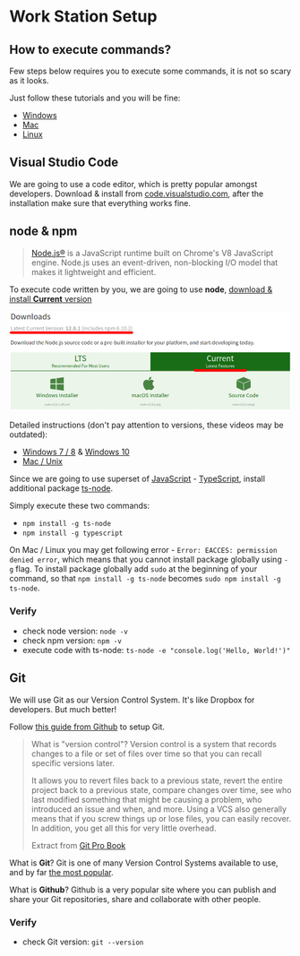 # Work Station Setup

## How to execute commands?

Few steps below requires you to execute some commands, it is not so scary as it looks. 

Just follow these tutorials and you will be fine: 

 - [Windows](https://www.youtube.com/watch?v=MBBWVgE0ewk)
 - [Mac](https://www.youtube.com/watch?v=5XgBd6rjuDQ)
 - [Linux](https://www.youtube.com/watch?v=2FiQSLdnBqA)

## Visual Studio Code

We are going to use a code editor, which is pretty popular amongst developers. Download & install from [code.visualstudio.com](https://code.visualstudio.com), after the installation make sure that everything works fine.

## node & npm

> [Node.js®](https://nodejs.org) is a JavaScript runtime built on Chrome's V8 JavaScript engine. Node.js uses an event-driven, non-blocking I/O model that makes it lightweight and efficient.

To execute code written by you, we are going to use **node**, [download & install **Current** version](https://nodejs.org/en/download)

![install node](./assets/node-install.png)

Detailed instructions (don't pay attention to versions, these videos may be outdated):

 - [Windows 7 / 8](https://www.youtube.com/watch?v=YL0Yk5GBxUE) & [Windows 10](https://www.youtube.com/watch?v=gHuIKptS0Qg)
 - [Mac / Unix](https://www.youtube.com/watch?v=wREima9e6vk)

Since we are going to use superset of [JavaScript](https://developer.mozilla.org/en-US/docs/Web/JavaScript) - [TypeScript](https://www.typescriptlang.org/), install additional package [ts-node](https://www.npmjs.com/package/ts-node).

Simply execute these two commands:

 - `npm install -g ts-node`
 - `npm install -g typescript` 

On Mac / Linux you may get following error - `Error: EACCES: permission denied error`, which means that you cannot install package globally using `-g` flag. To install package globally add `sudo` at the beginning of your command, so that `npm install -g ts-node` becomes `sudo npm install -g ts-node`.

### Verify

 - check node version: `node -v`
 - check npm version: `npm -v`
 - execute code with ts-node: `ts-node -e "console.log('Hello, World!')"`

## Git

We will use Git as our Version Control System. It's like Dropbox for developers. But much better!

Follow [this guide from Github](https://help.github.com/en/articles/set-up-git#setting-up-git) to setup Git.

> What is "version control"? Version control is a system that records changes to a file or set of files over time so that you can recall specific versions later.
> 
> It allows you to revert files back to a previous state, revert the entire project back to a previous state, compare changes over time, see who last modified something that might be causing a problem, who introduced an issue and when, and more. Using a VCS also generally means that if you screw things up or lose files, you can easily recover. In addition, you get all this for very little overhead.
>
> Extract from [Git Pro Book](https://git-scm.com/book/en/v2/Getting-Started-About-Version-Control)

What is **Git**? Git is one of many Version Control Systems available to use, and by far [the most popular](https://insights.stackoverflow.com/survey/2015#tech-sourcecontrol).

What is **Github**? Github is a very popular site where you can publish and share your Git repositories, share and collaborate with other people.

### Verify

 - check Git version: `git --version`